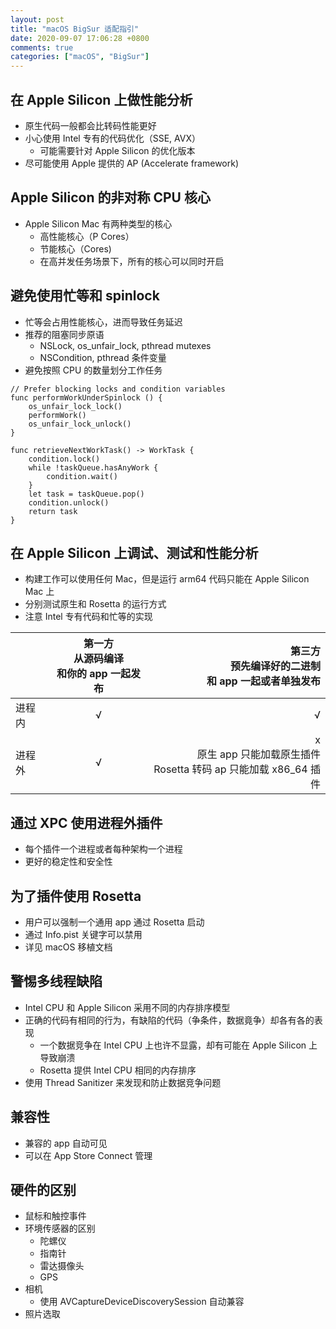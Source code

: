 ```yaml
---
layout: post
title: "macOS BigSur 适配指引"
date: 2020-09-07 17:06:28 +0800
comments: true
categories: ["macOS", "BigSur"]
---
```



## 在 Apple Silicon 上做性能分析

* 原生代码一般都会比转码性能更好
* 小心使用 Intel 专有的代码优化（SSE, AVX）
	* 可能需要针对 Apple Silicon 的优化版本
* 尽可能使用 Apple 提供的 AP (Accelerate framework)

## Apple Silicon 的非对称 CPU 核心

* Apple Silicon Mac 有两种类型的核心
	* 高性能核心（P Cores）
	* 节能核心（Cores)
	* 在高并发任务场景下，所有的核心可以同时开启 

## 避免使用忙等和 spinlock 
* 忙等会占用性能核心，进而导致任务延迟
* 推荐的阻塞同步原语
	* NSLock, os_unfair_lock, pthread mutexes
	* NSCondition, pthread 条件变量
* 避免按照 CPU 的数量划分工作任务

```
// Prefer blocking locks and condition variables
func performWorkUnderSpinlock () {
	os_unfair_lock_lock()
	performWork()
	os_unfair_lock_unlock()
}

func retrieveNextWorkTask() -> WorkTask {
	condition.lock()
	while !taskQueue.hasAnyWork {
		condition.wait()
	}
	let task = taskQueue.pop()
	condition.unlock()
	return task
}
```

## 在 Apple Silicon 上调试、测试和性能分析

* 构建工作可以使用任何 Mac，但是运行 arm64 代码只能在 Apple Silicon Mac 上
* 分别测试原生和 Rosetta 的运行方式
* 注意 Intel 专有代码和忙等的实现


|   | 第一方<br>从源码编译<br>和你的 app 一起发布 | 第三方<br>预先编译好的二进制<br>和 app 一起或者单独发布 |
|:------------- |:---------------:| -------------:|
| 进程内      | √ |         √ |
| 进程外      | √        | x<br>原生 app 只能加载原生插件<br>Rosetta 转码 ap 只能加载 x86_64 插件 |

## 通过 XPC 使用进程外插件

* 每个插件一个进程或者每种架构一个进程
* 更好的稳定性和安全性

## 为了插件使用 Rosetta

* 用户可以强制一个通用 app 通过 Rosetta 启动 
* 通过 Info.pist 关键字可以禁用
* 详见 macOS 移植文档

## 警惕多线程缺陷

* Intel CPU 和 Apple Silicon 采用不同的内存排序模型
* 正确的代码有相同的行为，有缺陷的代码（争条件，数据竟争）却各有各的表现
	* 一个数据竞争在 Intel CPU 上也许不显露，却有可能在 Apple Silicon 上导致崩溃
	* Rosetta 提供 Intel CPU 相同的内存排序
* 使用 Thread Sanitizer 来发现和防止数据竞争问题

## 兼容性

* 兼容的 app 自动可见
* 可以在 App Store Connect 管理


## 硬件的区别

* 鼠标和触控事件
* 环境传感器的区别
	* 陀螺仪
	* 指南针
	* 雷达摄像头
	* GPS
* 相机
	* 使用 AVCaptureDeviceDiscoverySession 自动兼容
* 照片选取